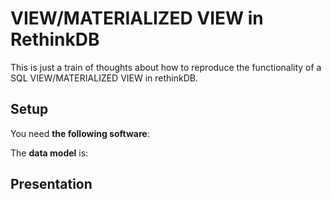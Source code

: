 # VIEW/MATERIALIZED VIEW in RethinkDB

This is just a train of thoughts about how to reproduce the functionality of a SQL VIEW/MATERIALIZED VIEW in rethinkDB.


## Setup

You need **the following software**:


The **data model** is:


## Presentation
